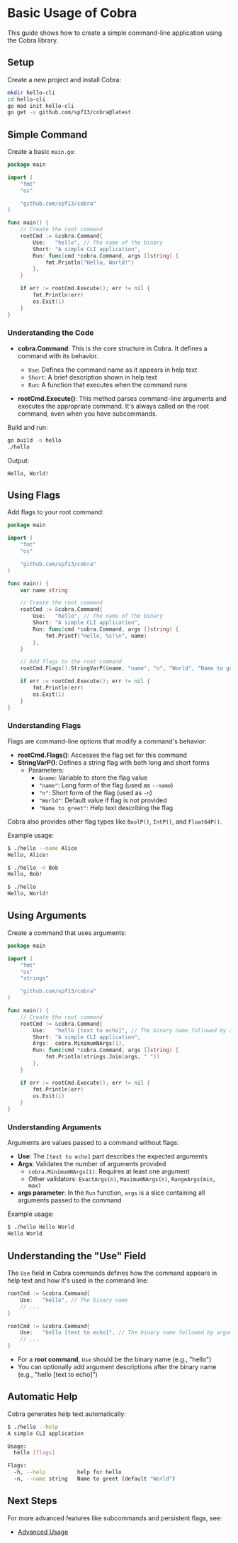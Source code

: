 # Basic Usage of Cobra

This guide shows how to create a simple command-line application using the Cobra library.

## Setup

Create a new project and install Cobra:

```bash
mkdir hello-cli
cd hello-cli
go mod init hello-cli
go get -u github.com/spf13/cobra@latest
```

## Simple Command

Create a basic `main.go`:

```go
package main

import (
	"fmt"
	"os"

	"github.com/spf13/cobra"
)

func main() {
	// Create the root command
	rootCmd := &cobra.Command{
		Use:   "hello", // The name of the binary
		Short: "A simple CLI application",
		Run: func(cmd *cobra.Command, args []string) {
			fmt.Println("Hello, World!")
		},
	}

	if err := rootCmd.Execute(); err != nil {
		fmt.Println(err)
		os.Exit(1)
	}
}
```

### Understanding the Code

- **cobra.Command**: This is the core structure in Cobra. It defines a command with its behavior.
  - `Use`: Defines the command name as it appears in help text
  - `Short`: A brief description shown in help text
  - `Run`: A function that executes when the command runs

- **rootCmd.Execute()**: This method parses command-line arguments and executes the appropriate command. It's always called on the root command, even when you have subcommands.

Build and run:

```bash
go build -o hello
./hello
```

Output:
```
Hello, World!
```

## Using Flags

Add flags to your root command:

```go
package main

import (
	"fmt"
	"os"

	"github.com/spf13/cobra"
)

func main() {
	var name string

	// Create the root command
	rootCmd := &cobra.Command{
		Use:   "hello", // The name of the binary
		Short: "A simple CLI application",
		Run: func(cmd *cobra.Command, args []string) {
			fmt.Printf("Hello, %s!\n", name)
		},
	}

	// Add flags to the root command
	rootCmd.Flags().StringVarP(&name, "name", "n", "World", "Name to greet")

	if err := rootCmd.Execute(); err != nil {
		fmt.Println(err)
		os.Exit(1)
	}
}
```

### Understanding Flags

Flags are command-line options that modify a command's behavior:

- **rootCmd.Flags()**: Accesses the flag set for this command
- **StringVarP()**: Defines a string flag with both long and short forms
  - Parameters:
    - `&name`: Variable to store the flag value
    - `"name"`: Long form of the flag (used as `--name`)
    - `"n"`: Short form of the flag (used as `-n`)
    - `"World"`: Default value if flag is not provided
    - `"Name to greet"`: Help text describing the flag

Cobra also provides other flag types like `BoolP()`, `IntP()`, and `Float64P()`.

Example usage:

```bash
$ ./hello --name Alice
Hello, Alice!

$ ./hello -n Bob
Hello, Bob!

$ ./hello
Hello, World!
```

## Using Arguments

Create a command that uses arguments:

```go
package main

import (
	"fmt"
	"os"
	"strings"

	"github.com/spf13/cobra"
)

func main() {
	// Create the root command
	rootCmd := &cobra.Command{
		Use:   "hello [text to echo]", // The binary name followed by argument description
		Short: "A simple CLI application",
		Args:  cobra.MinimumNArgs(1),
		Run: func(cmd *cobra.Command, args []string) {
			fmt.Println(strings.Join(args, " "))
		},
	}

	if err := rootCmd.Execute(); err != nil {
		fmt.Println(err)
		os.Exit(1)
	}
}
```

### Understanding Arguments

Arguments are values passed to a command without flags:

- **Use**: The `[text to echo]` part describes the expected arguments
- **Args**: Validates the number of arguments provided
  - `cobra.MinimumNArgs(1)`: Requires at least one argument
  - Other validators: `ExactArgs(n)`, `MaximumNArgs(n)`, `RangeArgs(min, max)`
- **args parameter**: In the `Run` function, `args` is a slice containing all arguments passed to the command

Example usage:

```bash
$ ./hello Hello World
Hello World
```

## Understanding the "Use" Field

The `Use` field in Cobra commands defines how the command appears in help text and how it's used in the command line:

```go
rootCmd := &cobra.Command{
    Use:   "hello", // The binary name
    // ...
}

rootCmd := &cobra.Command{
    Use:   "hello [text to echo]", // The binary name followed by argument description
    // ...
}
```

- For a **root command**, `Use` should be the binary name (e.g., "hello")
- You can optionally add argument descriptions after the binary name (e.g., "hello [text to echo]")

## Automatic Help

Cobra generates help text automatically:

```bash
$ ./hello --help
A simple CLI application

Usage:
  hello [flags]

Flags:
  -h, --help          help for hello
  -n, --name string   Name to greet (default "World")
```

## Next Steps

For more advanced features like subcommands and persistent flags, see:

- [Advanced Usage](advanced-usage.md)
